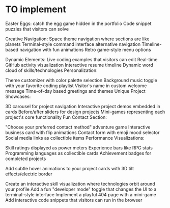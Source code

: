 # TO implement


Easter Eggs:
catch the egg game hidden in the portfolio
Code snippet puzzles that visitors can solve


Creative Navigation:
Space theme navigation where sections are like planets
Terminal-style command interface alternative navigation
Timeline-based navigation with fun animations
Retro game-style menu options

Dynamic Elements:
Live coding examples that visitors can edit
Real-time GitHub activity visualization
Interactive resume timeline
Dynamic word cloud of skills/technologies
Personalization:

Theme customizer with color palette selection
Background music toggle with your favorite coding playlist
Visitor's name in custom welcome message
Time-of-day based greetings and themes
Unique Project Showcases:

3D carousel for project navigation
Interactive project demos embedded in cards
Before/after sliders for design projects
Mini-games representing each project's core functionality
Fun Contact Section:

"Choose your preferred contact method" adventure game
Interactive business card with flip animations
Contact form with emoji mood selector
Social media links as collectible items
Performance Visualizations:

Skill ratings displayed as power meters
Experience bars like RPG stats
Programming languages as collectible cards
Achievement badges for completed projects



Add subtle hover animations to your project cards with 3D tilt effects/electric border

Create an interactive skill visualization where technologies orbit around your profile
Add a fun "developer mode" toggle that changes the UI to a terminal-style interface
Implement a playful 404 page with a mini-game
Add interactive code snippets that visitors can run in the browser

